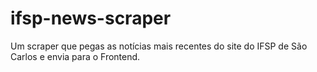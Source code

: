 # ifsp-news-scraper
Um scraper que pegas as notícias mais recentes do site do IFSP de São Carlos e envia para o Frontend.
